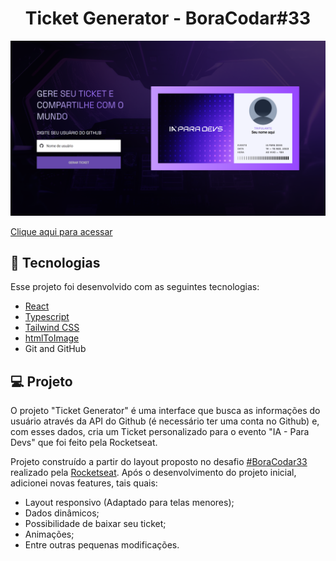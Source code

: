 <h1 align="center"> Ticket Generator - BoraCodar#33 </h1>

![preview](./.github/preview.png)

[Clique aqui para acessar](https://ticket-generator-three.vercel.app/)

## 🚀 Tecnologias

Esse projeto foi desenvolvido com as seguintes tecnologias:

- [React](https://react.dev/)
- [Typescript](https://www.typescriptlang.org/)
- [Tailwind CSS](https://tailwindcss.com/)
- [htmlToImage](https://github.com/bubkoo/html-to-image#readme)
- Git and GitHub

## 💻 Projeto

O projeto "Ticket Generator" é uma interface que busca as informações do usuário através da API do Github (é necessário ter uma conta no Github) e, com esses dados, cria um Ticket personalizado para o evento "IA - Para Devs" que foi feito pela Rocketseat. <br>

Projeto construído a partir do layout proposto no desafio [#BoraCodar33](https://boracodar.dev/) realizado pela [Rocketseat](https://rocketseat.com.br).
Após o desenvolvimento do projeto inicial, adicionei novas features, tais quais:

- Layout responsivo (Adaptado para telas menores);
- Dados dinâmicos;
- Possibilidade de baixar seu ticket;
- Animações;
- Entre outras pequenas modificações.